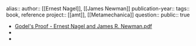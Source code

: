 alias::
author:: [[Ernest Nagel]], [[James Newman]] 
publication-year::
tags:: book, reference
project:: [[amt]], [[Metamechanica]] 
question::
public:: true

- [Godel's Proof - Ernest Nagel and James R. Newman.pdf](hook://file/maiL0yV8H?p=MSBLbm93bGVkZ2UgTGlicmFyaWVzL0FNVCAmIFgtU2NpZW5jZQ==&n=Godel%27s%20Proof%20%2D%20Ernest%20Nagel%20and%20James%20R%2E%20Newman%2Epdf)
-
-